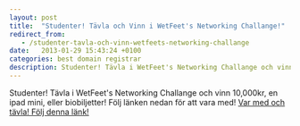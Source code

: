 ```yaml
---
layout: post
title:  "Studenter! Tävla och Vinn i WetFeet's Networking Challange!"
redirect_from:
   - /studenter-tavla-och-vinn-wetfeets-networking-challange
date:   2013-01-29 15:43:24 +0100
categories: best domain registrar
description: Studenter! Tävla i WetFeet's Networking Challange och vinn 10,000kr, en ipad mini, eller biobiljetter! Följ länken nedan för att vara med!...
---
```


Studenter! Tävla i WetFeet's Networking Challange och vinn 10,000kr, en ipad mini, eller biobiljetter! Följ länken nedan för att vara med! [Var med och tävla! Följ denna länk!]( http://unisurv.co/sess2013ambass?reid=16411 "Börja här!")